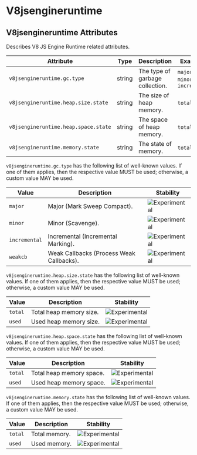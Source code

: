 <!--- Hugo front matter used to generate the website version of this page:
--->

<!-- NOTE: THIS FILE IS AUTOGENERATED. DO NOT EDIT BY HAND. -->
<!-- see templates/registry/markdown/attribute_namespace.md.j2 -->

# V8jsengineruntime

## V8jsengineruntime Attributes

Describes V8 JS Engine Runtime related attributes.

| Attribute                            | Type   | Description                     | Examples                        | Stability                                                        |
| ------------------------------------ | ------ | ------------------------------- | ------------------------------- | ---------------------------------------------------------------- |
| `v8jsengineruntime.gc.type`          | string | The type of garbage collection. | `major`; `minor`; `incremental` | ![Experimental](https://img.shields.io/badge/-experimental-blue) |
| `v8jsengineruntime.heap.size.state`  | string | The size of heap memory.        | `total`; `used`                 | ![Experimental](https://img.shields.io/badge/-experimental-blue) |
| `v8jsengineruntime.heap.space.state` | string | The space of heap memory.       | `total`; `used`                 | ![Experimental](https://img.shields.io/badge/-experimental-blue) |
| `v8jsengineruntime.memory.state`     | string | The state of memory.            | `total`; `used`                 | ![Experimental](https://img.shields.io/badge/-experimental-blue) |

`v8jsengineruntime.gc.type` has the following list of well-known values. If one of them applies, then the respective value MUST be used; otherwise, a custom value MAY be used.

| Value         | Description                              | Stability                                                        |
| ------------- | ---------------------------------------- | ---------------------------------------------------------------- |
| `major`       | Major (Mark Sweep Compact).              | ![Experimental](https://img.shields.io/badge/-experimental-blue) |
| `minor`       | Minor (Scavenge).                        | ![Experimental](https://img.shields.io/badge/-experimental-blue) |
| `incremental` | Incremental (Incremental Marking).       | ![Experimental](https://img.shields.io/badge/-experimental-blue) |
| `weakcb`      | Weak Callbacks (Process Weak Callbacks). | ![Experimental](https://img.shields.io/badge/-experimental-blue) |

`v8jsengineruntime.heap.size.state` has the following list of well-known values. If one of them applies, then the respective value MUST be used; otherwise, a custom value MAY be used.

| Value   | Description             | Stability                                                        |
| ------- | ----------------------- | ---------------------------------------------------------------- |
| `total` | Total heap memory size. | ![Experimental](https://img.shields.io/badge/-experimental-blue) |
| `used`  | Used heap memory size.  | ![Experimental](https://img.shields.io/badge/-experimental-blue) |

`v8jsengineruntime.heap.space.state` has the following list of well-known values. If one of them applies, then the respective value MUST be used; otherwise, a custom value MAY be used.

| Value   | Description              | Stability                                                        |
| ------- | ------------------------ | ---------------------------------------------------------------- |
| `total` | Total heap memory space. | ![Experimental](https://img.shields.io/badge/-experimental-blue) |
| `used`  | Used heap memory space.  | ![Experimental](https://img.shields.io/badge/-experimental-blue) |

`v8jsengineruntime.memory.state` has the following list of well-known values. If one of them applies, then the respective value MUST be used; otherwise, a custom value MAY be used.

| Value   | Description   | Stability                                                        |
| ------- | ------------- | ---------------------------------------------------------------- |
| `total` | Total memory. | ![Experimental](https://img.shields.io/badge/-experimental-blue) |
| `used`  | Used memory.  | ![Experimental](https://img.shields.io/badge/-experimental-blue) |
